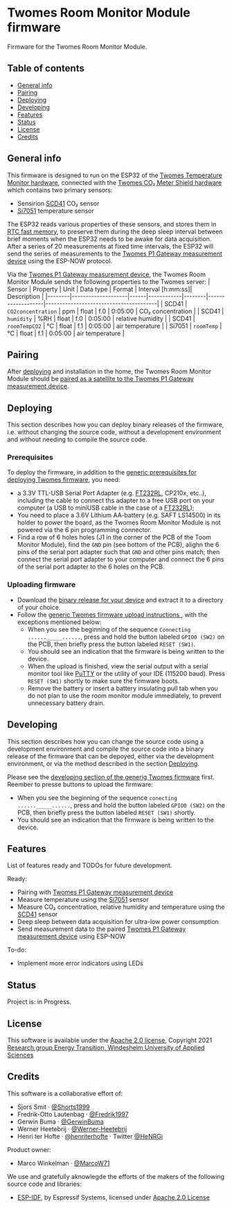 # Twomes Room Monitor Module firmware
Firmware for the Twomes Room Monitor Module. 

## Table of contents
* [General info](#general-info)
* [Pairing](#pairing)
* [Deploying](#deploying)
* [Developing](#developing) 
* [Features](#features)
* [Status](#status)
* [License](#license)
* [Credits](#credits)

## General info
This firmware is designed to run on the ESP32 of the [Twomes Temperature Monitor hardware](https://github.com/energietransitie/twomes-temp-monitor-hardware), connected with the [Twomes CO₂ Meter Shield hardware](https://github.com/energietransitie/twomes-co2-meter-hardware) which contains two primary sensors:
* Sensirion [SCD41](https://www.sensirion.com/en/environmental-sensors/carbon-dioxide-sensors/carbon-dioxide-sensor-scd4x/) CO₂ sensor
* [Si7051](https://www.silabs.com/sensors/temperature/si705x/device.si7051) temperature sensor

The ESP32 reads various properties of these sensors, and stores them in [RTC fast memory](https://docs.espressif.com/projects/esp-idf/en/latest/esp32/api-guides/memory-types.html#rtc-fast-memory), to preserve them during the deep sleep interval between brief moments when the ESP32 needs to be awake for data acquisition. After a series of 20 measurements at fixed time intervals, the ESP32 will send the series of measurements to the [Twomes P1 Gateway measurement device](https://github.com/energietransitie/twomes-p1-gateway-firmware) using the ESP-NOW protocol.

Via the [Twomes P1 Gateway measurement device](https://github.com/energietransitie/twomes-p1-gateway-firmware), the Twomes Room Monitor Module sends the following properties to the Twomes server:
| Sensor | Property           | Unit | Data type  | Format | Interval [h:mm:ss]| Description                            |
|--------|--------------------|------|------------|--------|-------------------|----------------------------------------|
| SCD41  | `CO2concentration` | ppm  | float      | f.0    | 0:05:00           | CO₂ concentration                      |
| SCD41  | `humidity`         | %RH  | float      | f.0    | 0:05:00           | relative humidity                      |
| SCD41  | `roomTempCO2`      | °C   | float      | f.1    | 0:05:00           | air temperature                        |
| Si7051 | `roomTemp`         | °C   | float      | f.1    | 0:05:00           | air temperature                        |

## Pairing
After [deploying](#deploying) and installation in the home, the Twomes Room Monitor Module should be [paired as a satellite to the Twomes P1 Gateway measurement device](https://github.com/energietransitie/twomes-p1-gateway-firmware/blob/main/README.md#pairing-satellites).

## Deploying
This section describes how you can deploy binary releases of the firmware, i.e. without changing the source code, without a development environment and without needing to compile the source code.

### Prerequisites
To deploy the firmware, in addition to the [generic prerequisites for deploying Twomes firmware](https://github.com/energietransitie/twomes-generic-esp-firmware#prerequisites), you need:
* a 3.3V TTL-USB Serial Port Adapter (e.g. [FT232RL](https://www.tinytronics.nl/shop/en/communication-and-signals/usb/ft232rl-3.3v-5v-ttl-usb-serial-port-adapter), CP210x, etc..), including the cable to connect ths adapter to a free USB port on your computer (a USB to miniUSB cable in the case of a [FT232RL](https://www.tinytronics.nl/shop/en/communication-and-signals/usb/ft232rl-3.3v-5v-ttl-usb-serial-port-adapter));
* You need to place a 3.6V Lithium AA-battery (e.g. SAFT LS14500) in its holder to power the board, as the Twomes Room Monitor Module is not powered via the 6 pin programming connector.
* Find a row of 6 holes holes (J1 in the corner of the PCB of the Toom Monitor Module), find the `GND` pin (see  bottom of the PCB), alighn the 6 pins of the serial port adapter such that `GND` and other pins match; then connect the serial port adapter to your computer and connect the 6 pins of the serial port adapter to the 6 holes on the PCB.

### Uploading firmware
* Download the [binary release for your device](https://github.com/energietransitie/twomes-p1-room-monitor-firmware/releases) and extract it to a directory of your choice.
* Follow the [generic Twomes firmware upload instructions ](https://github.com/energietransitie/twomes-generic-esp-firmware#device-preparation-step-1a-uploading-firmware-to-esp32), with the exceptions mentioned below:
	* When you see the beginning of the sequence `Connecting ......_____......`, press and hold the button labeled `GPIO0 (SW2)` on the PCB, then briefly press the button labeled `RESET (SW1)`. 
	* You should see an indication that the firmware is being written to the device.
	* When the upload is finished, view the serial output with a serial monitor tool like [PuTTY](https://www.chiark.greenend.org.uk/~sgtatham/putty/) or the utility of your IDE (115200 baud). Press `RESET (SW1)` shortly to  make sure the firmware boots. 
	* Remove the battery or insert a battery insulating pull tab when you do not plan to use the room monitor module immediately, to prevent unnecessary battery drain.

## Developing 
This section describes how you can change the source code using a development environment and compile the source code into a binary release of the firmware that can be depoyed, either via the development environment, or via the method described in the section [Deploying](#deploying).

Please see the [developing section of the generig Twomes firmware](https://github.com/energietransitie/twomes-generic-esp-firmware#developing) first. Reember to presse buttons to upload the firmware: 
* When you see the beginning of the sequence `conecting ......_____......`, press and hold the button labeled `GPIO0 (SW2)` on the PCB, then briefly press the button labeled `RESET (SW1)` shortly. 
* You should see an indication that the firmware is being written to the device.

## Features
List of features ready and TODOs for future development. 

Ready:
* Pairing with [Twomes P1 Gateway measurement device](https://github.com/energietransitie/twomes-p1-gateway-firmware)
* Measure temperature using the [Si7051](https://www.silabs.com/sensors/temperature/si705x/device.si7051) sensor
* Measure CO₂ concentration, relative humidity and temperature using the [SCD41](https://www.sensirion.com/en/environmental-sensors/carbon-dioxide-sensors/carbon-dioxide-sensor-scd4x/) sensor
* Deep sleep between data acquisition for ultra-low power consumption
* Send measurement data to the paired [Twomes P1 Gateway measurement device](https://github.com/energietransitie/twomes-p1-gateway-firmware) using ESP-NOW

To-do:
* Implement more error indicators using LEDs

## Status
Project is: in Progress.

## License
This software is available under the [Apache 2.0 license](./LICENSE.md), Copyright 2021 [Research group Energy Transition, Windesheim University of Applied Sciences](https://windesheim.nl/energietransitie) 

## Credits
This software is a collaborative effort of:
* Sjors Smit ·  [@Shorts1999](https://github.com/Shorts1999)
* Fredrik-Otto Lautenbag ·  [@Fredrik1997](https://github.com/Fredrik1997)
* Gerwin Buma ·  [@GerwinBuma](https://github.com/GerwinBuma) 
* Werner Heetebrij ·  [@Werner-Heetebrij](https://github.com/Werner-Heetebrij)
* Henri ter Hofte · [@henriterhofte](https://github.com/henriterhofte) · Twitter [@HeNRGi](https://twitter.com/HeNRGi)

Product owner:
* Marco Winkelman · [@MarcoW71](https://github.com/MarcoW71)

We use and gratefully aknowlegde the efforts of the makers of the following source code and libraries:
* [ESP-IDF](https://github.com/espressif/esp-idf), by Espressif Systems, licensed under [Apache 2.0 License](https://github.com/espressif/esp-idf/blob/master/LICENSE)
